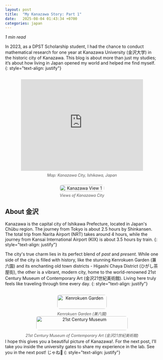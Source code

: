 ```yaml
---
layout: post
title:  "My Kanazawa Story: Part 1"
date:   2025-08-04 01:43:34 +0700
categories: japan
---
```

*1 min read*

In 2023, as a DPST Scholarship student, I had the chance to conduct mathematical research for one year at Kanazawa University (金沢大学) in the historic city of Kanazawa. This blog is about more than just my studies; it’s about how living in Japan opened my world and helped me find myself.
{: style="text-align: justify"}

<div style="display: flex; justify-content: center; gap: 24px; flex-wrap: wrap; align-items: flex-start; margin: 2em 0;">
  <div style="text-align: center;">
    <iframe
      src="https://www.google.com/maps/embed?pb=!1m18!1m12!1m3!1d3252.033664956529!2d136.6562053152587!3d36.56132598000806!2m3!1f0!2f0!3f0!3m2!1i1024!2i768!4f13.1!3m3!1m2!1s0x5ff8336e7e3e7e2d%3A0x7e6e5e6e5e6e5e6e!2sKanazawa%20City%20Hall%2C%20Ishikawa%2C%20Japan!5e0!3m2!1sen!2sth!4v1691145600000!5m2!1sen!2sth"
      width="400"
      height="300"
      style="border:0;"
      allowfullscreen=""
      loading="lazy"
      referrerpolicy="no-referrer-when-downgrade">
    </iframe>
    <div style="font-size: 0.9em; color: #555; margin-top: 0.5em;">
      <em>Map: Kanazawa City, Ishikawa, Japan</em>
    </div>
  </div>
  <div style="text-align: center;">
    <img src="/assets/kanazawa.png" alt="Kanazawa View 1" style="max-width: 300px; width: 100%; border-radius: 8px;">
    <div style="font-size: 0.9em; color: #555; margin-top: 0.5em;">
      <em>Views of Kanazawa City</em>
    </div>
  </div>
</div>

## About 金沢 
Kanazawa is the capital city of Ishikawa Prefecture, located in Japan's Chūbu region. The journey from Tokyo is about 2.5 hours by Shinkansen. The total trip from Narita Airport (NRT) takes around 4 hours, while the journey from Kansai International Airport (KIX) is about 3.5 hours by train.
{: style="text-align: justify"}

The city's true charm lies in its perfect blend of *past* and *present*. While one side of the city is filled with history, like the stunning Kenrokuen Garden (兼六園) and its enchanting old town districts - Higashi Chaya District (ひがし茶屋街), the other is a vibrant, modern city, home to the world-renowned 21st Century Museum of Contemporary Art (金沢21世紀美術館). Living here truly feels like traveling through time every day.
{: style="text-align: justify"}

<div style="display: flex; justify-content: center; gap: 24px; flex-wrap: wrap; margin: 2em 0;">
  <div style="text-align: center;">
    <img src="/assets/kenro.png" alt="Kenrokuen Garden" style="max-width: 300px; width: 100%; border-radius: 8px;">
    <div style="font-size: 0.9em; color: #555; margin-top: 0.5em;">
      <em>Kenrokuen Garden (兼六園)</em>
    </div>
  </div>
  <div style="text-align: center;">
    <img src="/assets/contemp.png" alt="21st Century Museum" style="max-width: 300px; width: 100%; border-radius: 8px;">
    <div style="font-size: 0.9em; color: #555; margin-top: 0.5em;">
      <em>21st Century Museum of Contemporary Art (金沢21世紀美術館)</em>
    </div>
  </div>
</div>

I hope this gives you a beautiful picture of Kanazawa!. For the next post, I’ll take you inside the university gates to share my experience in the lab. See you in the next post! じゃね👋
{: style="text-align: justify"}